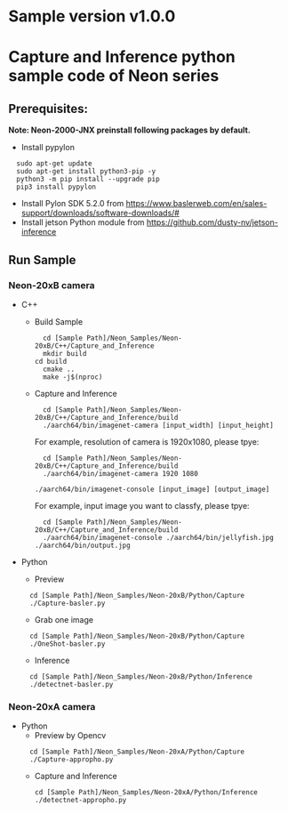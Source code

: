# Sample version v1.0.0
# Capture and Inference python sample code of Neon series 
## Prerequisites:
  **Note: Neon-2000-JNX preinstall following packages by default.**
  - Install pypylon
  ```
    sudo apt-get update
    sudo apt-get install python3-pip -y
    python3 -m pip install --upgrade pip
    pip3 install pypylon
  ```
  - Install Pylon SDK 5.2.0 from https://www.baslerweb.com/en/sales-support/downloads/software-downloads/# 
  - Install jetson Python module from https://github.com/dusty-nv/jetson-inference
  
## Run Sample
### Neon-20xB camera
-  C++
    - Build Sample
	  ```
	    cd [Sample Path]/Neon_Samples/Neon-20xB/C++/Capture_and_Inference
	    mkdir build
      cd build
	    cmake ..
	    make -j$(nproc)
	  ```
    - Capture and Inference
	  ```
	    cd [Sample Path]/Neon_Samples/Neon-20xB/C++/Capture_and_Inference/build
	    ./aarch64/bin/imagenet-camera [input_width] [input_height]
	  ```
      For example, resolution of camera is 1920x1080, please tpye:
        ```
          cd [Sample Path]/Neon_Samples/Neon-20xB/C++/Capture_and_Inference/build
          ./aarch64/bin/imagenet-camera 1920 1080
        ```
        ```
        ./aarch64/bin/imagenet-console [input_image] [output_image]
        ```
      For example, input image you want to classfy, please tpye:
        ```
          cd [Sample Path]/Neon_Samples/Neon-20xB/C++/Capture_and_Inference/build
          ./aarch64/bin/imagenet-console ./aarch64/bin/jellyfish.jpg ./aarch64/bin/output.jpg
        ```    
- Python
  - Preview
  ```
    cd [Sample Path]/Neon_Samples/Neon-20xB/Python/Capture
    ./Capture-basler.py
  ```
  - Grab one image

  ```
    cd [Sample Path]/Neon_Samples/Neon-20xB/Python/Capture
    ./OneShot-basler.py
  ```
  - Inference

  ```
    cd [Sample Path]/Neon_Samples/Neon-20xB/Python/Inference
    ./detectnet-basler.py
  ```

### Neon-20xA camera
- Python
  - Preview by Opencv
  ```
    cd [Sample Path]/Neon_Samples/Neon-20xA/Python/Capture
    ./Capture-appropho.py
  ```
  - Capture and Inference
    ```
    cd [Sample Path]/Neon_Samples/Neon-20xA/Python/Inference
    ./detectnet-appropho.py
  ```
